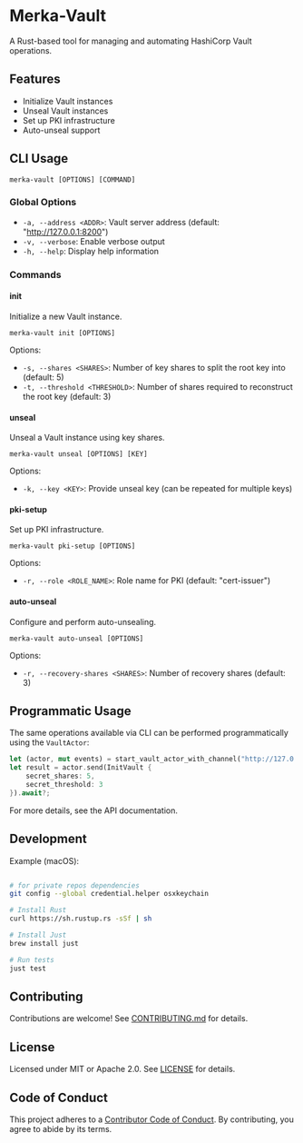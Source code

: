 # Merka-Vault

A Rust-based tool for managing and automating HashiCorp Vault operations.

## Features

- Initialize Vault instances
- Unseal Vault instances
- Set up PKI infrastructure
- Auto-unseal support

## CLI Usage

```
merka-vault [OPTIONS] [COMMAND]
```

### Global Options

- `-a, --address <ADDR>`: Vault server address (default: "http://127.0.0.1:8200")
- `-v, --verbose`: Enable verbose output
- `-h, --help`: Display help information

### Commands

#### init

Initialize a new Vault instance.

```
merka-vault init [OPTIONS]
```

Options:

- `-s, --shares <SHARES>`: Number of key shares to split the root key into (default: 5)
- `-t, --threshold <THRESHOLD>`: Number of shares required to reconstruct the root key (default: 3)

#### unseal

Unseal a Vault instance using key shares.

```
merka-vault unseal [OPTIONS] [KEY]
```

Options:

- `-k, --key <KEY>`: Provide unseal key (can be repeated for multiple keys)

#### pki-setup

Set up PKI infrastructure.

```
merka-vault pki-setup [OPTIONS]
```

Options:

- `-r, --role <ROLE_NAME>`: Role name for PKI (default: "cert-issuer")

#### auto-unseal

Configure and perform auto-unsealing.

```
merka-vault auto-unseal [OPTIONS]
```

Options:

- `-r, --recovery-shares <SHARES>`: Number of recovery shares (default: 3)

## Programmatic Usage

The same operations available via CLI can be performed programmatically using the `VaultActor`:

```rust
let (actor, mut events) = start_vault_actor_with_channel("http://127.0.0.1:8200");
let result = actor.send(InitVault {
    secret_shares: 5,
    secret_threshold: 3
}).await?;
```

For more details, see the API documentation.

## Development

Example (macOS):

```sh

# for private repos dependencies
git config --global credential.helper osxkeychain

# Install Rust
curl https://sh.rustup.rs -sSf | sh

# Install Just
brew install just

# Run tests
just test
```

## Contributing

Contributions are welcome! See [CONTRIBUTING.md](CONTRIBUTING.md) for details.

## License

Licensed under MIT or Apache 2.0. See [LICENSE](LICENSE) for details.

## Code of Conduct

This project adheres to a [Contributor Code of Conduct](CODE_OF_CONDUCT.md). By contributing, you agree to abide by its terms.
